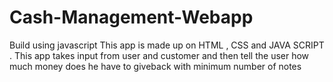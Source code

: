 # Cash-Management-Webapp
Build using  javascript
This app is made up on HTML , CSS and JAVA SCRIPT .
This app takes input from user and customer and then tell the user how much money does he have to giveback with minimum number of notes
